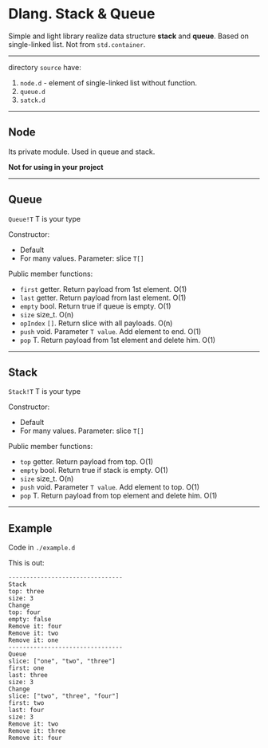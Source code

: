 # Dlang. Stack & Queue

Simple and light library realize data structure **stack** and **queue**.
Based on single-linked list. Not from `std.container`.

----

directory `source` have:

1. `node.d` - element of single-linked list without function.
2. `queue.d`
3. `satck.d`

----

## Node

Its private module. Used in queue and stack.

**Not for using in your project**

----

## Queue

`Queue!T` T is your type

Constructor:

+ Default
+ For many values. Parameter: slice `T[]`

Public member functions:

+ `first` getter. Return payload from 1st element. O(1)
+ `last` getter. Return payload from last element. O(1)
+ `empty` bool. Return true if queue is empty. O(1)
+ `size` size_t. O(n)
+ `opIndex` `[]`. Return slice with all payloads. O(n)
+ `push` void. Parameter `T value`. Add element to end. O(1)
+ `pop` T. Return payload from 1st element and delete him. O(1)


----

## Stack

`Stack!T` T is your type

Constructor:

+ Default
+ For many values. Parameter: slice `T[]`

Public member functions:

+ `top` getter. Return payload from top. O(1)
+ `empty` bool. Return true if stack is empty. O(1)
+ `size` size_t. O(n)
+ `push` void. Parameter `T value`. Add element to top. O(1)
+ `pop` T. Return payload from top element and delete him. O(1)

----

## Example

Code in `./example.d`

This is out:  
```
--------------------------------
Stack
top: three
size: 3
Change
top: four
empty: false
Remove it: four
Remove it: two
Remove it: one
--------------------------------
Queue
slice: ["one", "two", "three"]
first: one
last: three
size: 3
Change
slice: ["two", "three", "four"]
first: two
last: four
size: 3
Remove it: two
Remove it: three
Remove it: four
```